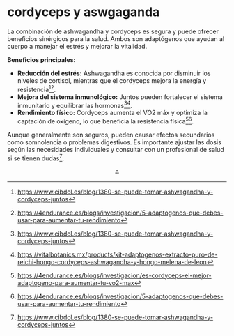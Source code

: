 # cordyceps y aswgaganda

La combinación de ashwagandha y cordyceps es segura y puede ofrecer beneficios sinérgicos para la salud. Ambos son adaptógenos que ayudan al cuerpo a manejar el estrés y mejorar la vitalidad.

**Beneficios principales:**

- **Reducción del estrés:** Ashwagandha es conocida por disminuir los niveles de cortisol, mientras que el cordyceps mejora la energía y resistencia[^1][^3].
- **Mejora del sistema inmunológico:** Juntos pueden fortalecer el sistema inmunitario y equilibrar las hormonas[^1][^6].
- **Rendimiento físico:** Cordyceps aumenta el VO2 máx y optimiza la captación de oxígeno, lo que beneficia la resistencia física[^2][^3].

Aunque generalmente son seguros, pueden causar efectos secundarios como somnolencia o problemas digestivos. Es importante ajustar las dosis según las necesidades individuales y consultar con un profesional de salud si se tienen dudas[^1].

<div style="text-align: center">⁂</div>

[^1]: https://www.cibdol.es/blog/1380-se-puede-tomar-ashwagandha-y-cordyceps-juntos

[^2]: https://4endurance.es/blogs/investigacion/es-cordyceps-el-mejor-adaptogeno-para-aumentar-tu-vo2-max

[^3]: https://4endurance.es/blogs/investigacion/5-adaptogenos-que-debes-usar-para-aumentar-tu-rendimiento

[^4]: https://www.mycovital.de/es/cordyceps-reishi-capsulas-de-polvo-ecologico-de-ashwagandha-mezcla-0554/

[^5]: http://herbonatura.es/adrenal-energy-formula-ashwagandha-cordyceps-bacopa-lifeextension

[^6]: https://vitalbotanics.mx/products/kit-adaptogenos-extracto-puro-de-reichi-hongo-cordyceps-ashwagandha-y-hongo-melena-de-leon

[^7]: https://www.instagram.com/vitalia_almacennatural/p/C8Ni0rrvJzF/

[^8]: https://healthaddiction.com/producto/hongos-adaptogenos-melena-de-leon-cola-de-pavo-cordyceps-y-reishii/

